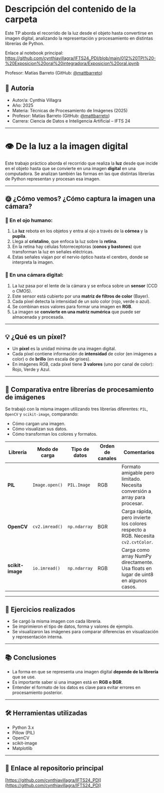 
# Descripción del contenido de la carpeta
Este TP aborda el recorrido de la luz desde el objeto hasta convertirse en imagen digital, analizando la representación y procesamiento en distintas librerías de Python.

Enlace al notebook principal: https://github.com/cynthiavillagra/IFTS24_PDI/blob/main/012%20TPI%20-%20Exposicion%20oral%20integradora/Exposicion%20oral.ipynb

Profesor: Matías Barreto (GitHub: [@mattbarreto](https://github.com/mattbarreto))

## 👤 Autoría

- Autor/a: Cynthia Villagra
- Año: 2025  
- Materia: Técnicas de Procesamiento de Imágenes (2025)  
- Profesor: Matías Barreto (GitHub: [@mattbarreto](https://github.com/mattbarreto))  
- Carrera: Ciencia de Datos e Inteligencia Artificial – IFTS 24

---

# 👁️ De la luz a la imagen digital

Este trabajo práctico aborda el recorrido que realiza la **luz** desde que incide en el objeto hasta que se convierte en una imagen **digital** en una computadora. Se analizan también las formas en las que distintas librerías de Python representan y procesan esa imagen.

---

## 🌞 ¿Cómo vemos? ¿Cómo captura la imagen una cámara?

### 📌 En el ojo humano:

1. La **luz** rebota en los objetos y entra al ojo a través de la **córnea** y la **pupila**.
2. Llega al **cristalino**, que enfoca la luz sobre la **retina**.
3. En la retina hay células fotorreceptoras (**conos y bastones**) que transforman la luz en señales eléctricas.
4. Estas señales viajan por el nervio óptico hasta el cerebro, donde se interpreta la imagen.

### 📌 En una cámara digital:

1. La luz pasa por el lente de la cámara y se enfoca sobre un **sensor** (CCD o CMOS).
2. Este sensor está cubierto por una **matriz de filtros de color** (Bayer).
3. Cada píxel detecta la intensidad de un solo color (rojo, verde o azul).
4. Se combinan esos valores para formar una imagen en **RGB**.
5. La imagen se **convierte en una matriz numérica** que puede ser almacenada y procesada.

---

## 💡 ¿Qué es un píxel?

- Un **píxel** es la unidad mínima de una imagen digital.
- Cada píxel contiene información de **intensidad** de color (en imágenes a color) o de **brillo** (en escala de grises).
- En imágenes RGB, cada píxel tiene **3 valores** (uno por canal de color): Rojo, Verde y Azul.

---

## 🧪 Comparativa entre librerías de procesamiento de imágenes

Se trabajó con la misma imagen utilizando tres librerías diferentes: `PIL`, `OpenCV` y `scikit-image`, comparando:

- Cómo cargan una imagen.
- Cómo visualizan sus datos.
- Cómo transforman los colores y formatos.

| Librería        | Modo de carga        | Tipo de datos | Orden de canales | Comentarios |
|----------------|----------------------|---------------|------------------|-------------|
| **PIL**        | `Image.open()`       | `PIL.Image`   | RGB              | Formato amigable pero limitado. Necesita conversión a array para procesar. |
| **OpenCV**     | `cv2.imread()`       | `np.ndarray`  | BGR              | Carga rápida, pero invierte los colores respecto a RGB. Necesita `cv2.cvtColor`. |
| **scikit-image** | `io.imread()`       | `np.ndarray`  | RGB              | Carga como array NumPy directamente. Usa floats en lugar de uint8 en algunos casos. |

---

## 🔎 Ejercicios realizados

- Se cargó la misma imagen con cada librería.
- Se imprimieron el tipo de datos, forma y valores de ejemplo.
- Se visualizaron las imágenes para comparar diferencias en visualización y representación interna.

---

## 📚 Conclusiones

- La forma en que se representa una imagen digital **depende de la librería** que se use.
- Es importante saber si una imagen está en **RGB o BGR**.
- Entender el formato de los datos es clave para evitar errores en procesamiento posterior.

---

## 🛠️ Herramientas utilizadas

- Python 3.x
- Pillow (PIL)
- OpenCV
- scikit-image
- Matplotlib

---

## 🔗 Enlace al repositorio principal

[https://github.com/cynthiavillagra/IFTS24_PDI](https://github.com/cynthiavillagra/IFTS24_PDI)
